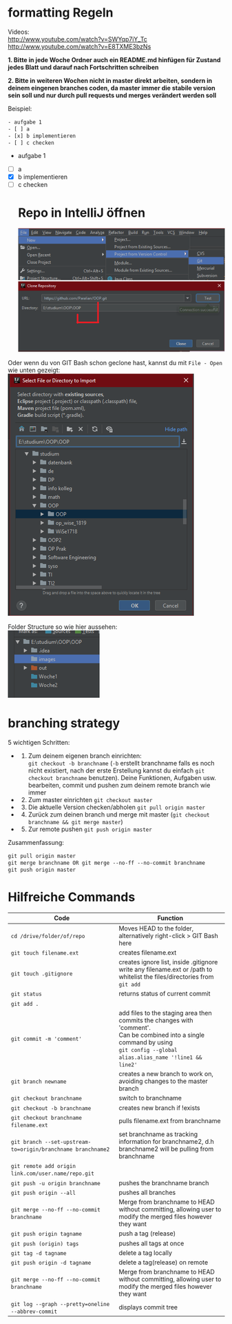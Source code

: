# formatting Regeln

Videos:  
<http://www.youtube.com/watch?v=SWYqp7iY_Tc>  
<http://www.youtube.com/watch?v=E8TXME3bzNs>

**1. Bitte in jede Woche Ordner auch ein README.md hinfügen für Zustand jedes Blatt und darauf nach Fortschritten schreiben**

**2. Bitte in weiteren Wochen nicht in master direkt arbeiten, sondern in deinem eingenen branches coden, da master immer die stabile version sein soll und nur durch pull requests und merges verändert werden soll**

Beispiel:

    - aufgabe 1
    - [ ] a
    - [x] b implementieren
    - [ ] c checken

-   aufgabe 1
-   [ ] a
-   [x] b implementieren
-   [ ] c checken
    # Repo in IntelliJ öffnen
    ![](https://github.com/Paralian/OOP/blob/master/images/1.png?raw=true)
    ![alt text](https://github.com/Paralian/OOP/blob/master/images/2.png?raw=true)

Oder wenn du von GIT Bash schon geclone hast, kannst du mit `File - Open` wie unten gezeigt:  
![](https://github.com/Paralian/OOP/blob/master/images/3.png?raw=true)

Folder Structure so wie hier aussehen:  
![](https://github.com/Paralian/OOP/blob/master/images/4.png?raw=true)

# branching strategy

5 wichtigen Schritten:

-   1.  Zum deinem eigenen branch einrichten:  
        `git checkout -b branchname` (`-b` erstellt branchname falls es noch nicht existiert, nach der erste Erstellung kannst du einfach `git checkout branchname` benutzen).
        Deine Funktionen, Aufgaben usw. bearbeiten, commit und pushen zum deinem remote branch wie immer
-   2.  Zum master einrichten `git checkout master`
-   3.  Die aktuelle Version checken/abholen `git pull origin master`
-   4.  Zurück zum deinen branch und merge mit master (`git checkout branchname && git merge master`)
-   5.  Zur remote pushen `git push origin master`

Zusammenfassung:

```git checkout master
git pull origin master
git merge branchname OR git merge --no-ff --no-commit branchname
git push origin master
```

# Hilfreiche Commands

| Code                                                         | Function                                                                                                                                                                                |
| ------------------------------------------------------------ | --------------------------------------------------------------------------------------------------------------------------------------------------------------------------------------- |
| `cd /drive/folder/of/repo`                                   | Moves HEAD to the folder, alternatively right-click > GIT Bash here                                                                                                                     |
| `git touch filename.ext`                                     | creates filename.ext                                                                                                                                                                    |
| `git touch .gitignore`                                       | creates ignore list, inside .gitignore write any filename.ext or /path to whitelist the files/directories from `git add`                                                                |
| `git status`                                                 | returns status of current commit                                                                                                                                                        |
| `git add .`                                                  |                                                                                                                                                                                         |
| `git commit -m 'comment'`                                    | add files to the staging area then commits the changes with 'comment'.</br>Can be combined into a single command by using </br>`git config --global alias.alias_name '!line1 && line2'` |
| `git branch newname`                                         | creates a new branch to work on, avoiding changes to the master branch                                                                                                                  |
| `git checkout branchname`                                    | switch to branchname                                                                                                                                                                    |
| `git checkout -b branchname`                                 | creates new branch if !exists                                                                                                                                                           |
| `git checkout branchname filename.ext`                       | pulls filename.ext from branchname                                                                                                                                                      |
| `git branch --set-upstream-to=origin/branchname branchname2` | set branchname as tracking information for branchname2, d.h branchname2 will be pulling from branchname                                                                                 |
| `git remote add origin link.com/user.name/repo.git`          |                                                                                                                                                                                         |
| `git push -u origin branchname`                              | pushes the branchname branch                                                                                                                                                            |
| `git push origin --all`                                      | pushes all branches                                                                                                                                                                     |
| `git merge --no-ff --no-commit branchname`                   | Merge from branchname to HEAD without committing, allowing user to modify the merged files however they want                                                                            |
| `git push origin tagname`                                    | push a tag (release)                                                                                                                                                                    |
| `git push (origin) tags`                                     | pushes all tags at once                                                                                                                                                                 |
| `git tag -d tagname`                                         | delete a tag locally                                                                                                                                                                    |
| `git push origin -d tagname`                                 | delete a tag(release) on remote                                                                                                                                                         |
| `git merge --no-ff --no-commit branchname`                   | Merge from branchname to HEAD without committing, allowing user to modify the merged files however they want                                                                            |
| `git log --graph --pretty=oneline --abbrev-commit`           | displays commit tree                                                                                                                                                                    |
